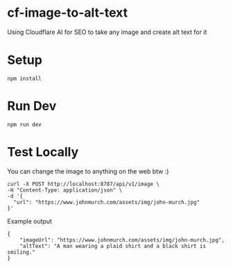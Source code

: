 # cf-image-to-alt-text

Using Cloudflare AI for SEO to take any image and create alt text for it

# Setup

```
npm install
```

# Run Dev

```
npm run dev
```

# Test Locally

You can change the image to anything on the web btw :)

```
curl -X POST http://localhost:8787/api/v1/image \
-H "Content-Type: application/json" \
-d '{
  "url": "https://www.johnmurch.com/assets/img/john-murch.jpg"
}'
```

Example output

```
{
	"imageUrl": "https://www.johnmurch.com/assets/img/john-murch.jpg",
	"altText": "A man wearing a plaid shirt and a black shirt is smiling."
}
```
